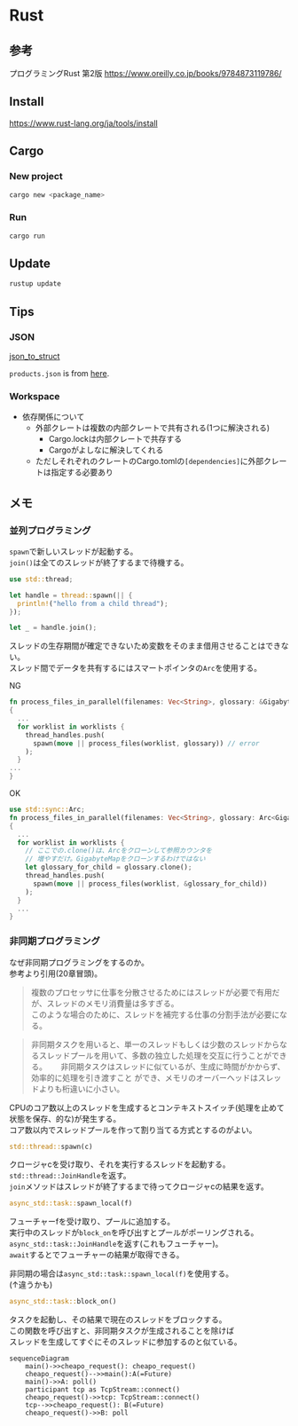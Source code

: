 # Rust

## 参考

プログラミングRust 第2版
<https://www.oreilly.co.jp/books/9784873119786/>

## Install

<https://www.rust-lang.org/ja/tools/install>

## Cargo

### New project

```sh
cargo new <package_name>
```

### Run

```sh
cargo run
```

## Update

```sh
rustup update
```

## Tips

### JSON

[json_to_struct](./json_to_struct)

`products.json` is from [here](https://github.com/GoogleCloudPlatform/microservices-demo).  

### Workspace

- 依存関係について
  - 外部クレートは複数の内部クレートで共有される(1つに解決される)
    - Cargo.lockは内部クレートで共存する
    - Cargoがよしなに解決してくれる
  - ただしそれぞれのクレートのCargo.tomlの`[dependencies]`に外部クレートは指定する必要あり

## メモ

### 並列プログラミング

`spawn`で新しいスレッドが起動する。  
`join()`は全てのスレッドが終了するまで待機する。  

```rust
use std::thread;

let handle = thread::spawn(|| {
  println!("hello from a child thread");
});

let _ = handle.join();
```

スレッドの生存期間が確定できないため変数をそのまま借用させることはできない。  
スレッド間でデータを共有するにはスマートポインタの`Arc`を使用する。  

NG  
```rust
fn process_files_in_parallel(filenames: Vec<String>, glossary: &GigabyteMap) -> io::Result<()>
{
  ...
  for worklist in worklists {
    thread_handles.push(
      spawn(move || process_files(worklist, glossary)) // error
    );
  }
...
}
```

OK  
```rust
use std::sync::Arc;
fn process_files_in_parallel(filenames: Vec<String>, glossary: Arc<GigabyteMap>) -> io::Result<()>
{
  ... 
  for worklist in worklists {
    // ここでの.clone()は、Arcをクローンして参照カウンタを
    // 増やすだけ。GigabyteMapをクローンするわけではない
    let glossary_for_child = glossary.clone();
    thread_handles.push(
      spawn(move || process_files(worklist, &glossary_for_child))
    );
  }
  ...
}
```

### 非同期プログラミング

なぜ非同期プログラミングをするのか。  
参考より引用(20章冒頭)。  
>複数のプロセッサに仕事を分散させるためにはスレッドが必要で有用だが、スレッドのメモリ消費量は多すぎる。  
>このような場合のために、スレッドを補完する仕事の分割手法が必要になる。  

>非同期タスクを用いると、単一のスレッドもしくは少数のスレッドからなるスレッドプールを用いて、多数の独立した処理を交互に行うことができる。　　
>非同期タスクはスレッドに似ているが、生成に時間がかからず、効率的に処理を引き渡すこと
ができ、メモリのオーバーヘッドはスレッドよりも桁違いに小さい。  

CPUのコア数以上のスレッドを生成するとコンテキストスイッチ(処理を止めて状態を保存、的な)が発生する。  
コア数以内でスレッドプールを作って割り当てる方式とするのがよい。  

```rust
std::thread::spawn(c)
```

クロージャcを受け取り、それを実行するスレッドを起動する。  
`std::thread::JoinHandle`を返す。  
`join`メソッドはスレッドが終了するまで待ってクロージャcの結果を返す。  

```rust
async_std::task::spawn_local(f)
```

フューチャーfを受け取り、プールに追加する。  
実行中のスレッドが`block_on`を呼び出すとプールがポーリングされる。  
`async_std::task::JoinHandle`を返す(これもフューチャー)。  
`await`するとでフューチャーの結果が取得できる。  

非同期の場合は`async_std::task::spawn_local(f)`を使用する。  
(↑違うかも)

```rust
async_std::task::block_on()
```

タスクを起動し、その結果で現在のスレッドをブロックする。  
この関数を呼び出すと、非同期タスクが生成されることを除けば  
スレッドを生成してすぐにそのスレッドに参加するのと似ている。  

```mermaid
sequenceDiagram
    main()->>cheapo_request(): cheapo_request()
    cheapo_request()-->>main():A(=Future)
    main()->>A: poll()
    participant tcp as TcpStream::connect()
    cheapo_request()->>tcp: TcpStream::connect()
    tcp-->>cheapo_request(): B(=Future)
    cheapo_request()->>B: poll
```
